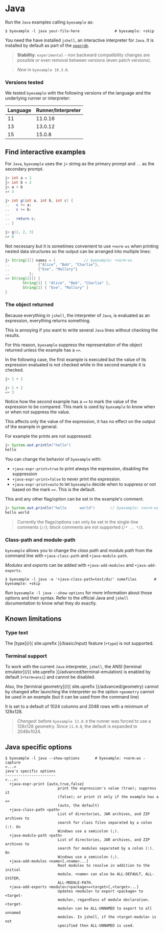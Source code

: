 # Java

Run the `Java` examples calling `byexample` as:

```shell
$ byexample -l java your-file-here                # byexample: +skip
```

You need the have installed `jshell`, an interactive interpreter
for `Java`. It is installed by default as part of the
[`openjdk`](https://openjdk.java.net/).

> **Stability**: ``experimental`` - non backward compatibility changes are
> possible or even removal between versions (even patch versions).

> *New* in ``byexample 10.3.0``.

### Versions tested

We tested `byexample` with the following versions of the language
and the underlying runner or interpreter:

<!-- matrix CI begin -->

| Language   | Runner/Interpreter   |
|------------|----------------------|
| 11         | 11.0.16              |
| 13         | 13.0.12              |
| 15         | 15.0.8               |

<!-- matrix CI end -->

## Find interactive examples

For ``Java``, ``byexample`` uses the ``j>`` string as the primary prompt
and ``..`` as the secondary prompt.


```java
j> int a = 1
j> int b = 2
j> a + b
=> 3

j> int g(int a, int b, int c) {
..   c += a;
..   c += b;
..
..   return c;
.. }

j> g(1, 2, 3)
=> 6
```

Not necessary but it is sometimes convenient to use `+norm-ws`
when printing nested data structures so the output can be arranged into
multiple lines:

```java
j> String[][] names = {             // byexample: +norm-ws
..             {"Alice", "Bob", "Charlie"},
..             {"Eve", "Mallory"}
..         };
=> String[2][] {
        String[3] { "Alice", "Bob", "Charlie" },
        String[2] { "Eve", "Mallory" }
}
```

### The object returned

Because everything in `jshell`, the interpreter of `Java`, is evaluated
as an expression, everything returns something.

This is annoying if you want to write several ``Java`` lines without checking
the results.

For this reason, ``byexample`` suppress the representation of the object
returned unless the example has a ``=>``.

In the following case, the first example is executed but the value of
its expression evaluated is not checked while in the second example
it is checked.

```java
j> 1 + 2

j> 1 + 2
=> 3
```

Notice how the second example has a `=>` to mark the value of the
expression to be compared. This mark is used by `byexample` to know when
or when not suppress the value.

This affects only the value of the expression, it has no effect on the
output of the example in general.

For example the prints are not suppressed:

```java
j> System.out.println("hello")
hello
```

You can change the behavior of `byexample` with:

 - `+java-expr-print=true` to print always the expression, disabling the
suppression
 - `+java-expr-print=false` to never print the expression.
 - `+java-expr-print=auto` to let `byexample` decide when to suppress or
not based on the mark `=>`. This is the default.

This and any other flag/option can be set in the example's comment.

```java
j> System.out.println("hello      world")       // byexample: +norm-ws
hello world
```

> Currently the flags/options can only be set in the single-line
> comments (`//`); block comments are not supported (`/* .. */`).

### Class-path and module-path

`byexample` allows you to change the *class path* and *module path*
from the command line with `+java-class-path` and `+java-module-path`.

*Modules* and *exports* can be added with `+java-add-modules` and
`+java-add-exports`.

```shell
$ byexample -l java -o '+java-class-path=test/ds/' somefiles        # byexample: +skip
```

Run `byexample -l java --show-options` for more information about those
options and their syntax. Refer to the official Java and `jshell`
documentation to know what they do exactly.


## Known limitations

### Type text

The [type](/{{ site.uprefix }}/basic/input)
feature (`+type`) is not supported.

### Terminal support

To work with the current `Java` interpreter, ``jshell``, the ANSI
[terminal emulator](/{{ site.uprefix }}/advanced/terminal-emulation) is
enabled by default (``+term=ansi``) and cannot be disabled.

Also, the [terminal geometry](/{{ site.uprefix }}/advanced/geometry)
cannot by changed after launching the interpreter
so the option ``+geometry`` cannot be used in an example (but it can be
used from the command line)

It is set to a default of 1024 columns and 2048 rows with a minimum of
128x128.

> *Changed*: before `byexample 11.0.0` the runner was forced to use a
> 128x128 geometry.
> Since `11.0.0`, the default is expanded to 2048x1024.


## Java specific options

```
$ byexample -l java --show-options       # byexample: +norm-ws -capture
<...>
java's specific options
-----------------------
<...>:
  +java-expr-print {auto,true,false}
                        print the expression's value (true); suppress it
                        (false); or print it only if the example has a =>
                        (auto, the default)
  +java-class-path <path>
                        List of directories, JAR archives, and ZIP archives to
                        search for class files separated by a colon (:). On
                        Windows use a semicolon (;).
  +java-module-path <path>
                        List of directories, JAR archives, and ZIP archives to
                        search for modules separated by a colon (:). On
                        Windows use a semicolon (;).
  +java-add-modules <name>[,<name>...]
                        Root modules to resolve in addition to the initial
                        module. <name> can also be ALL-DEFAULT, ALL-SYSTEM,
                        ALL-MODULE-PATH.
  +java-add-exports <module>/<package>=<target>[,<target>...]
                        Updates <module> to export <package> to <target-
                        module>, regardless of module declaration. <target-
                        module> can be ALL-UNNAMED to export to all unnamed
                        modules. In jshell, if the <target-module> is not
                        specified then ALL-UNNAMED is used.
```

